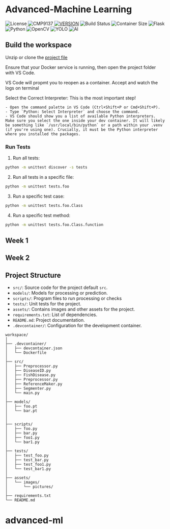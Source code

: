 # Advanced-Machine Learning

![License](https://img.shields.io/badge/License-GNU-blue?style=for-the-badge)
![CMP9137](https://img.shields.io/badge/Course-CMP9137-purple?style=for-the-badge)
[![VERSION](https://img.shields.io/badge/VERSION-0.1.0-COLOR.svg?style=for-the-badge&logo=LOGO)](<LINK>)
![Build Status](https://img.shields.io/badge/build-failing-red?style=for-the-badge)
![Container Size](https://img.shields.io/badge/Container%20Size-<1GB-blue?style=for-the-badge&logo=docker)
![Flask](https://img.shields.io/badge/flask-%23000.svg?style=for-the-badge&logo=flask&logoColor=white)
![Python](https://img.shields.io/badge/python-3670A0?style=for-the-badge&logo=python&logoColor=ffdd54)
![OpenCV](https://img.shields.io/badge/opencv-%23white.svg?style=for-the-badge&logo=opencv&logoColor=white)
![YOLO](https://img.shields.io/badge/Yolo-0078D7?style=for-the-badge&logo=Yolo&logoColor=white)
![AI](https://img.shields.io/badge/AI-0078D7?style=for-the-badge&logo=AI&logoColor=white)
 

## Build the workspace

Unzip or clone the [project file](https://github.com/Nditah/advanced-ml) 

Ensure that your Docker service is running, then open the project folder with VS Code.

VS Code will propmt you to reopen as a container. Accept and watch the logs on terminal

Select the Correct Interpreter: This is the most important step!

    - Open the command palette in VS Code (Ctrl+Shift+P or Cmd+Shift+P).
    - Type `Python: Select Interpreter` and choose the command.
    - VS Code should show you a list of available Python interpreters. Make sure you select the one inside your dev container. It will likely be something like `/usr/local/bin/python` or a path within your .venv (if you're using one). Crucially, it must be the Python interpreter where you installed the packages.


### Run Tests

1. Run all tests:

```bash
python -m unittest discover -s tests
```
2. Run all tests in a specific file:

```bash
python -m unittest tests.foo
```

3. Run a specific test case:
```bash
python -m unittest tests.foo.Class
```

4. Run a specific test method:
```bash
python -m unittest tests.foo.Class.function
```


## Week 1



## Week 2





## Project Structure

- `src/`: Source code for the project default `src`.
- `models/`: Models for processing or prediction.
- `scripts/`: Program files to run processing or checks
- `tests/`: Unit tests for the project.
- `assets/`: Contains images and other assets for the project.
- `requirements.txt`: List of dependencies.
- `README.md`: Project documentation.
- `.devcontainer/`: Configuration for the development container.

```
workspace/
│
├── .devcontainer/
│   ├── devcontainer.json
│   └── Dockerfile
│
├── src/
│   ├── Preprocessor.py
│   ├── DiseaseID.py
│   ├── FishDisease.py
│   ├── Preprocessor.py
│   ├── ReferenceMaker.py
│   ├── Segmenter.py
│   └── main.py
│
├── models/
│   ├── foo.pt
│   └── bar.pt
│
│
├── scripts/
│   ├── foo.py
│   ├── bar.py
│   ├── foo1.py
│   └── bar1.py
│
├── tests/
│   ├── test_foo.py
│   ├── test_bar.py
│   ├── test_foo1.py
│   └── test_bar1.py
│
├── assets/
│   └── images/
│       └── pictures/
│
├── requirements.txt
└── README.md
```

# advanced-ml
